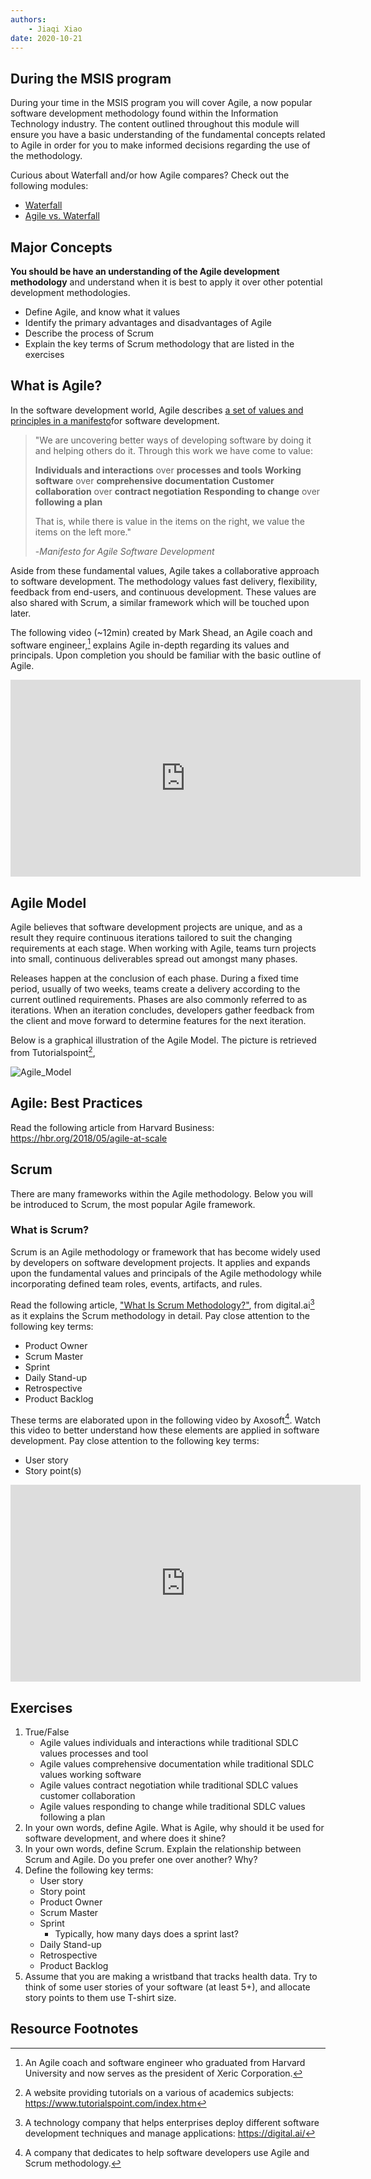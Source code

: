 ```yaml
---
authors:
    - Jiaqi Xiao
date: 2020-10-21
---
```


## During the MSIS program

During your time in the MSIS program you will cover Agile, a now popular software development methodology found within the Information Technology industry. The content outlined throughout this module will ensure you have a basic understanding of the fundamental concepts related to Agile in order for you to make informed decisions regarding the use of the methodology.

Curious about Waterfall and/or how Agile compares? Check out the following modules:
*  [Waterfall](/waterfall)
*  [Agile vs. Waterfall](/agile_waterfall)

## Major Concepts

**You should be have an understanding of the Agile development methodology** and understand when it is best to apply it over other potential development methodologies.

- Define Agile, and know what it values
- Identify the primary advantages and disadvantages of Agile
- Describe the process of Scrum
- Explain the key terms of Scrum methodology that are listed in the exercises

## What is Agile?

In the software development world, Agile describes [a set of values and principles in a manifesto]( http://agilemanifesto.org/)for software development.

> "We are uncovering better ways of developing
> software by doing it and helping others do it.
> Through this work we have come to value:
>
> **Individuals and interactions** over **processes and tools**
> **Working software** over **comprehensive documentation**
> **Customer collaboration** over **contract negotiation**
> **Responding to change** over **following a plan**
>
> That is, while there is value in the items on
> the right, we value the items on the left more."
>
> -*Manifesto for Agile Software Development*

Aside from these fundamental values, Agile takes a collaborative approach to software development. The methodology values fast delivery, flexibility, feedback from end-users, and continuous development. These values are also shared with Scrum, a similar framework which will be touched upon later.

The following video (~12min) created by Mark Shead, an Agile coach and software engineer,[^1] explains Agile in-depth regarding its values and principals. Upon completion you should be familiar with the basic outline of Agile.

<iframe width="560" height="315" src="https://www.youtube.com/embed/Z9QbYZh1YXY" frameborder="0" allow="accelerometer; autoplay; clipboard-write; encrypted-media; gyroscope; picture-in-picture" allowfullscreen></iframe>

## Agile Model

Agile believes that software development projects are unique, and as a result they require continuous iterations tailored to suit the changing requirements at each stage. When working with Agile, teams turn projects into small, continuous deliverables spread out amongst many phases.

Releases happen at the conclusion of each phase. During a fixed time period, usually of two weeks, teams create a delivery according to the current outlined requirements. Phases are also commonly referred to as iterations. When an iteration concludes, developers gather feedback from the client and move forward to determine features for the next iteration.

Below is a graphical illustration of the Agile Model. The picture is retrieved from Tutorialspoint[^2],

![Agile_Model](/images/Agile_Model.PNG)

## Agile: Best Practices

Read the following article from Harvard Business: https://hbr.org/2018/05/agile-at-scale

## Scrum

There are many frameworks within the Agile methodology. Below you will be introduced to Scrum, the most popular Agile framework.

### What is Scrum?

Scrum is an Agile methodology or framework that has become widely used by developers on software development projects. It applies and expands upon the fundamental values and principals of the Agile methodology while incorporating defined team roles, events, artifacts, and rules.

Read the following article, ["What Is Scrum Methodology?"](https://digital.ai/resources/agile-101/what-is-scrum), from digital.ai[^3] as it explains the Scrum methodology in detail. Pay close attention to the following key terms:

- Product Owner
- Scrum Master
- Sprint
- Daily Stand-up
- Retrospective
- Product Backlog

These terms are elaborated upon in the following video by Axosoft[^4]. Watch this video to better understand how these elements are  applied in software development. Pay close attention to the following key terms:

- User story
- Story point(s)

<iframe width="560" height="315" src="https://www.youtube.com/embed/XU0llRltyFM" frameborder="0" allow="accelerometer; autoplay; clipboard-write; encrypted-media; gyroscope; picture-in-picture" allowfullscreen></iframe>

## Exercises

1. True/False
    - Agile values individuals and interactions while traditional SDLC values processes and tool
    - Agile values comprehensive documentation while traditional SDLC values working software
    - Agile values contract negotiation while traditional SDLC values customer collaboration
    - Agile values responding to change while traditional SDLC values following a plan
2. In your own words, define Agile. What is Agile, why should it be used for software development, and where does it shine?
3. In your own words, define Scrum. Explain the relationship between Scrum and Agile. Do you prefer one over another? Why?
4. Define the following key terms:
    - User story
    - Story point
    - Product Owner
    - Scrum Master
    - Sprint
      - Typically, how many days does a sprint last?
    - Daily Stand-up
    - Retrospective
    - Product Backlog
5. Assume that you are making a wristband that tracks health data. Try to think of some user stories of your software (at least 5+), and allocate story points to them use T-shirt size.

## Resource Footnotes

[^1]:An Agile coach and software engineer who graduated from Harvard University and now serves as the president of Xeric Corporation.
[^2]:A website providing tutorials on a various of academics subjects: https://www.tutorialspoint.com/index.htm
[^3]: A technology company that helps enterprises deploy different software development techniques and manage applications: https://digital.ai/
[^4]: A company that dedicates to help software developers use Agile and Scrum methodology.
